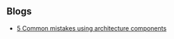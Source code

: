 ## Blogs

* [5 Common mistakes using architecture components](https://proandroiddev.com/5-common-mistakes-when-using-architecture-components-403e9899f4cb)
